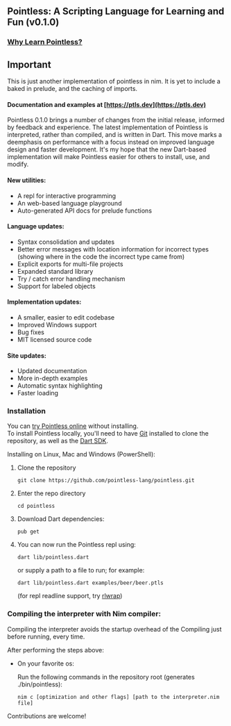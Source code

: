 ## Pointless: A Scripting Language for Learning and Fun (v0.1.0)

### [Why Learn Pointless?](https://github.com/pointless-lang/pointless/blob/master/why_pointless.md)

## Important
This is just another implementation of pointless in nim. It is yet to include a baked in prelude, and the caching of imports.

#### Documentation and examples at [https://ptls.dev](https://ptls.dev)
Pointless 0.1.0 brings a number of changes from the initial release, informed by feedback and experience. The latest implementation of Pointless is interpreted, rather than compiled, and is written in Dart. This move marks a deemphasis on performance with a focus instead on improved language design and faster development. It's my hope that the new Dart-based implementation will make Pointless easier for others to install, use, and modify.

#### New utilities:

- A repl for interactive programming
- An web-based language playground
- Auto-generated API docs for prelude functions

#### Language updates:

- Syntax consolidation and updates
- Better error messages with location information for incorrect types
  (showing where in the code the incorrect type came from)
- Explicit exports for multi-file projects
- Expanded standard library
- Try / catch error handling mechanism
- Support for labeled objects

#### Implementation updates:

- A smaller, easier to edit codebase
- Improved Windows support
- Bug fixes
- MIT licensed source code

#### Site updates:

- Updated documentation
- More in-depth examples
- Automatic syntax highlighting
- Faster loading

### Installation

You can [try Pointless online](https://ptls.dev/online) without installing.  
To install Pointless locally, you'll need to have [Git](https://git-scm.com/downloads) installed to clone the repository, as well as the [Dart SDK](https://dart.dev/get-dart).

Installing on Linux, Mac and Windows (PowerShell):

1. Clone the repository

    ```
    git clone https://github.com/pointless-lang/pointless.git
    ```

2. Enter the repo directory

    ```
    cd pointless
    ```

3. Download Dart dependencies:

    ```
    pub get
    ```

4.  You can now run the Pointless repl using:

    ```
    dart lib/pointless.dart
    ```

    or supply a path to a file to run; for example:

    ```
    dart lib/pointless.dart examples/beer/beer.ptls
    ```

    (for repl readline support, try [rlwrap](https://github.com/hanslub42/rlwrap)) 

### Compiling the interpreter with Nim compiler:

Compiling the interpreter avoids the startup overhead of the Compiling just before running, every time.

After performing the steps above:

- On your favorite os:

    Run the following commands in the repository root (generates ./bin/pointless):
  
    ```
    nim c [optimization and other flags] [path to the interpreter.nim file]
    ```

Contributions are welcome!
